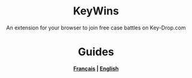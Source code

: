 <h1 align="center">KeyWins</h1>
<p align="center">An extension for your browser to join free case battles on Key-Drop.com</p>

<h1 align="center">Guides</h1>
<p align="center"><b><a href="https://github.com/KucoDEV/KeyWins/blob/main/Guides/fr.MD">Français</a> | <a href="https://github.com/KucoDEV/KeyWins/blob/main/Guides/en.MD">English</a></b></p>
